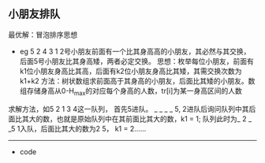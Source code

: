 ## 小朋友排队

最优解：冒泡排序思想
- eg
5 2 4 3 1
2号小朋友前面有一个比其身高高的小朋友，其必然与其交换，后面5号小朋友比其身高矮，两者必定交换。
思想：枚举每位小朋友，前面有k1位小朋友身高比其高，后面有k2位小朋友身高比其矮，其需交换次数为k1+k2
方法：树状数组求前面高于其身高的小朋友，后面比其矮的小朋友。数组存储身高从0-H<sub>max</sub>的对应每个身高的人数，tr[i]为某一身高区间的人数

求解方法，如5 2 1 3 4这一队列，
首先5进队。  _ _ _ _ 5,
2进队后询问队列中其后面比其大的数，也就是原始队列中在其前面比其大的数，k1 = 1; 队列此时为_ 2 _ _5
1入队，后面比其大的数为2 5， k1 = 2...... 
****
- code
```java


```


